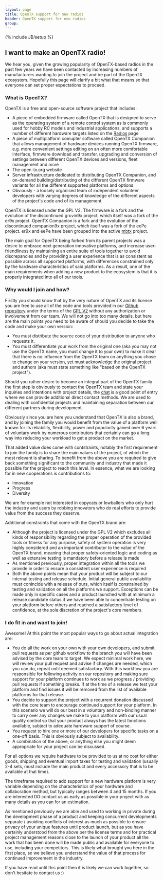 ```yaml
---
layout: page
title: OpenTX support for new radios
header: OpenTX support for new radios
group:
---
```

{% include JB/setup %}


## I want to make an OpenTX radio!

We hear you, given the growing popularity of OpenTX-based radios in the past few years we have been contacted by increasing numbers of manufacturers wanting to join the project and be part of the OpenTX ecosystem. Hopefully this page will clarify a bit what that means so that everyone can set proper expectations to proceed.  

### What is OpenTX?

OpenTX is a free and open-source software project that includes:  

* A piece of embedded firmware called OpenTX that is designed to serve as the operating system of a remote control system as is commonly used for hobby RC models and industrial applications, and supports a number of different hardware targets listed on the [Radios](radios.html) page
* A piece of multiplatform comupter software called OpenTX Companion that allows management of hardware devices running OpenTX firmware, e.g. more convenient settings editing on an often more comfortable interface, firmware download and transfer, upgrading and conversion of settings between different OpenTX devices and versions, fleet management and more
* The open-tx.org website
* Server infrastructure dedicated to distributing OpenTX Companion, and on-demand building/distributing of the different OpenTX firmware variants for all the different supported platforms and options
* Obviously - a loosely organised team of independent volunteer developers with varying degrees of knowledge of the different aspects of the project's code and of its management.

OpenTX is licensed under the GPL V2. The firmware is a fork and the evolution of the discontinued gruvin9x project, which itself was a fork of the er9x project. OpenTX Companion is a fork and the evolution of the discontinued companion9x project, which itself was a fork of the eePe project. er9x and eePe have been grouped into the active [mbtx](https://github.com/MikeBland/mbtx) project.

The main goal for OpenTX being forked from its parent projects was a desire to embrace next generation innovative platforms, and increase user-friendliness by maintaining an entire suite of tools together to avoid discrepancies and by providing a user experience that is as consistent as possible across all supported platforms, with differences constrained only by the hardware characteristics of said platforms. As a result, one of the main requirements when adding a new product to the ecosystem is that it is properly integrated into all of our tools.

### Why would I join and how?

Firstly you should know that by the very nature of OpenTX and its license you are free to use all of the code and tools provided in our [Github repository](https://github.com/opentx/opentx) under the terms of the [GPL V2](https://www.gnu.org/licenses/old-licenses/gpl-2.0.en.html) without any authorization or involvement from our team. We will not go into too many details, but here are the main points you need to be aware of should you decide to take the code and make your own version:

* You must distribute the source code of your distribution to anyone who requests it.
* You must differentiate your work from the original one (aka you may not use the OpenTX name, you must change it to your own) to make it clear that there is no influence from the OpenTX team on anything you chose to change on your version, yet must acknowledge the original project and authors (aka must state something like "based on the OpenTX project").

Should you rather desire to become an integral part of the OpenTX family the first step is obviously to contact the OpenTX team and state your inquiries and intentions with project details, the [chat](https://chat.open-tx.org) is a good point of entry where we can provide additional direct contact methods. We are used to dealing with confidential projects and maintaining separation between our different partners during development.

Obviously since you are here you understand that OpenTX is also a brand, and by joining the family you would benefit from the value of a platform well known for its reliability, flexibility, power and popularity gained over 6 years of voluntary work by numerous contributors that certainly can go a long way into reducing your workload to get a product on the market.

That added value does come with contstraints, notably the first requirement to join the family is to share the main values of the project, of which the most relevant is sharing. To benefit from the above you are required to give back something significant to the community and industry that made it possible for the project to reach this level.
In essence, what we are looking for in new cooperations is contributions to:

* Innovation
* Progress
* Diversity

We are for example not interested in copycats or lowballers who only hurt the industry and users by robbing innovators who do real efforts to provide value from the success they deserve.

Additional constraints that come with the OpenTX brand are:

* Although the project is licensed under the GPL V2 which excludes all kinds of responsibility regarding the proper operation of the provided tools or fitness for any purpose, safety of system operation is very highly considered and an important contributor to the value of the OpenTX brand, meaning that proper safety-oriented logic and coding as well as extensive testing is mandatory before a release is made
* As mentioned previously, proper integration within all the tools we provide in order to ensure a consistent user experience is required
* Both the above points mean that your product will be subject to our internal testing and release schedule. Initial general public availability must conincide with a release of ours, which itself is constrained by testing and validation on all the platforms we support. Exceptions can be made only in specific cases and a product launched with at minimum a release candidate status if we have been able to concentrate testing on your platform before others and reached a satisfactory level of confidence, at the sole discretion of the project's core members.

### I do fit in and want to join!

Awesome! At this point the most popular ways to go about actual integration are:

* You do all the work on your own with your own developers, and submit pull requests as per github workflow to the branch you will have been advised by the core team to target. We expect minimal work here, we will review your pull request and advise if changes are needed, which you can do, repeat until deemed satisfactory. With this workflow you are responsible for following activity on our repository and making sure support for your platform continues to work as we progress / providing pull requests if something breaks. If at the time of a release we test your platform and find issues it will be removed from the list of available platforms for that release. 
* You decide to support the project with a recurrent donation discussed with the core team to encourage continued support for your platform. In this scenario we will do our best in a voluntary and non-binding manner to carry over any changes we make to your platform with our usual quality control so that your product always has the latest fonctions available, subject to adequate hardware support of course.
* You request to hire one or more of our developers for specific tasks on a one-off basis. This is obviously subject to availability.
* A combination of the above, or anything else you might deem appropriate for your project can be discussed.

For all options we require hardware to be provided to us at no cost for either goods, shipping and eventual import taxes for testing and validation (usually 2-4 sets, must include the main product and every accessory that is to be available at that time). 

The timeframe required to add support for a new hardware platform is very variable depending on the characteristics of your hardware and collaboration method, but typically ranges between 4 and 15 months. If you are interested DO contact us as early as possible in your project with as many details as you can for an estimation.

As mentioned previously we are able and used to working in private during the development phase of a product and keeping concurrent developments separate / avoiding conflicts of interest as much as possible to ensure privacy of your unique features until product launch, but as you have certainly understood from the above per the license terms and for practical project management reasons close to the launch of your product all the work that has been done will be made public and available for everyone to use, including your competitors. This is likely what brought you here in the first place, so we believe you understand the value of that process for continued improvement in the industry.

If you have read until this point then it is likely we can work together, so don't hesitate to contact us :)
